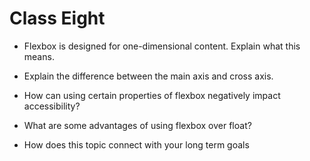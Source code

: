 # Class Eight

- Flexbox is designed for one-dimensional content. Explain what this means.

- Explain the difference between the main axis and cross axis.

- How can using certain properties of flexbox negatively impact accessibility?

- What are some advantages of using flexbox over float?

- How does this topic connect with your long term goals